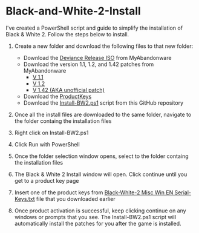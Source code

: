 # Black-and-White-2-Install

I've created a PowerShell script and guide to simplify the installation of Black & White 2. Follow the steps below to install.

1. Create a new folder and download the following files to that new folder:
    - Download the [Deviance Release ISO](https://d2.myabandonware.com/t/493c8f11-ac55-44ac-95a1-471e31f19579/Black-White-2_Win_EN-ES-DE-FR-IT-NL-PL_ISO-Version-Deviance-Release.iso) from MyAbandonware
    - Download the version 1.1, 1.2, and 1.42 patches from MyAbandonware
      - [V 1.1](https://d2.myabandonware.com/t/e27308d2-7b23-46f8-88dc-0b60334558c1/Black-White-2_Patch_Win_EN_Patch-v11.exe)
      - [V 1.2](https://d2.myabandonware.com/t/273d916a-a21f-4276-8afd-a6de96944bc6/Black-White-2_Patch_Win_EN_Patch-v12.exe)
      - [V 1.42 (AKA unofficial patch)](https://d2.myabandonware.com/t/e508ed13-77fb-4ff4-881b-c35978909115/Black-White-2_Patch_Win_EN_Patch-v142.zip)
   - Download the [ProductKeys](https://d2.myabandonware.com/t/bd19e765-b5d1-4bcd-95c6-460c50f8ca59/Black-White-2_Misc_Win_EN_Serial-Keys.txt)
   - Download the [Install-BW2.ps1](https://github.com/N00bScriptr/Black-and-White-2-Install/blob/59a3cf00706c94e4685e94439acb022fd484a2bf/Install-BW2.ps1) script from this GitHub repository
 
4. Once all the install files are downloaded to the same folder, navigate to the folder containg the installation files
5. Right click on Install-BW2.ps1
6. Click Run with PowerShell
7. Once the folder selection window opens, select to the folder containg the installation files
8. The Black & White 2 Install window will open. Click continue until you get to a product key page
9. Insert one of the product keys from [Black-White-2 Misc Win EN Serial-Keys.txt](https://d2.myabandonware.com/t/bd19e765-b5d1-4bcd-95c6-460c50f8ca59/Black-White-2_Misc_Win_EN_Serial-Keys.txt) file that you downloaded earlier
10. Once product activation is successful, keep clicking continue on any windows or prompts that you see. The Install-BW2.ps1 script will automatically install the patches for you after the game is installed.
